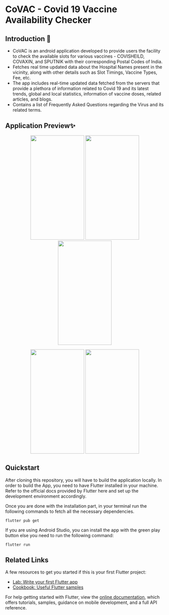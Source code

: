 # CoVAC - Covid 19 Vaccine Availability Checker

## Introduction 📌
- CoVAC is an android application developed to provide users the facility to check the available slots for various vaccines - COVISHEILD, COVAXIN, and SPUTNIK with their corresponding Postal Codes of India. 
- Fetches real time updated data about the Hospital Names present in the vicinity, along with other details such as Slot Timings, Vaccine Types, Fee, etc.
- The app includes real-time updated data fetched from the servers that provide a plethora of information related to Covid 19 and its latest trends, global and local statistics, information of vaccine doses, related articles, and blogs.
- Contains a list of Frequently Asked Questions regarding the Virus and its related terms.

## Application Preview✨
<p align="center">
  <img width="170" height="330" src="https://user-images.githubusercontent.com/59761275/138751886-2b1cd61c-77c7-4923-80e9-5d143a385fac.png"/>
  <img width="170" height="330" src="https://user-images.githubusercontent.com/59761275/138753035-8f94887c-e0be-42dd-b43d-22b00f6d73a2.png"/>
  <img width="170" height="330" src="https://user-images.githubusercontent.com/59761275/138753268-cfa19047-bc37-45d1-accf-adb78de6453e.png"/>
<p align="center">
  <img width="170" height="330" src="https://user-images.githubusercontent.com/59761275/138753375-90986ee4-3476-4981-b448-3d74a97a0300.png"/>
  <img width="170" height="330" src="https://user-images.githubusercontent.com/59761275/138753526-c7d6d80b-74c2-4c57-a983-a6c2bbfa52e9.png"/>

  
## Quickstart
  After cloning this repository, you will have to build the application locally. In order to build the App, you need to have Flutter installed in your machine. Refer to the official docs provided by Flutter here and set up the development environment accordingly.
  
  Once you are done with the installation part, in your terminal run the following commands to fetch all the necessary dependencies.
  
  ```
  flutter pub get
  ```
  If you are using Android Studio, you can install the app with the green play button else you need to run the following command:
  ```
  flutter run
  ```
  
  ## Related Links
  A few resources to get you started if this is your first Flutter project:

- [Lab: Write your first Flutter app](https://flutter.dev/docs/get-started/codelab)
- [Cookbook: Useful Flutter samples](https://flutter.dev/docs/cookbook)

For help getting started with Flutter, view the
[online documentation](https://flutter.dev/docs), which offers tutorials,
samples, guidance on mobile development, and a full API reference.

